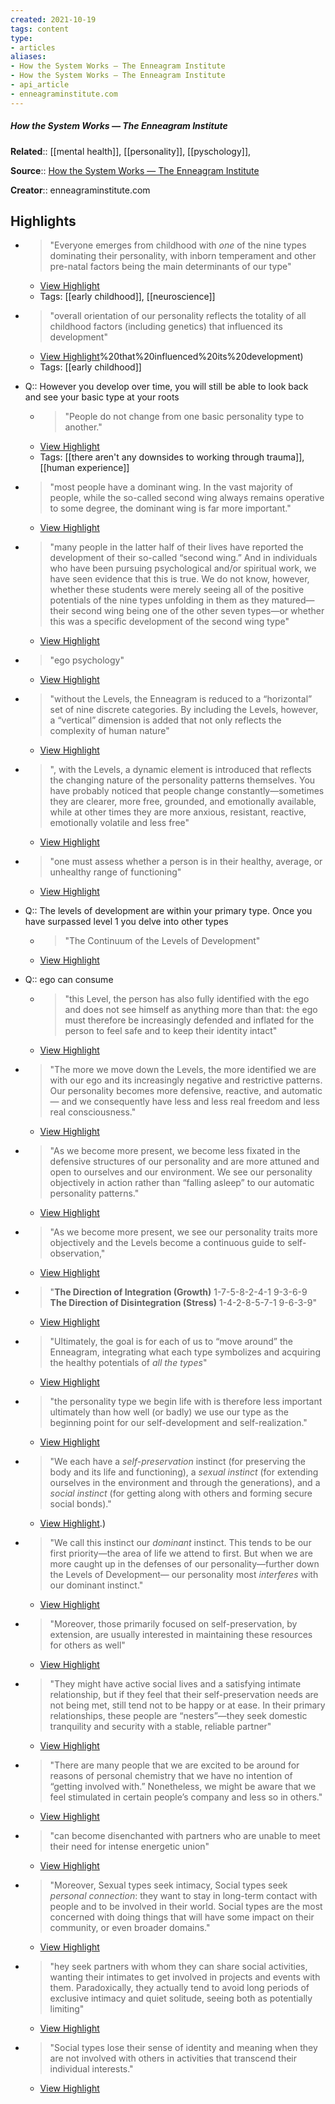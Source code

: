 ```yaml
---
created: 2021-10-19
tags: content
type: 
- articles
aliases:
- How the System Works — The Enneagram Institute
- How the System Works — The Enneagram Institute
- api_article
- enneagraminstitute.com
---
```

##### How the System Works — The Enneagram Institute

**Related**:: [[mental health]], [[personality]], [[pyschology]], 

**Source**:: [How the System Works — The Enneagram Institute](https://enneagraminstitute.com/how-the-enneagram-system-works)

**Creator**:: enneagraminstitute.com

## Highlights
- > "Everyone emerges from childhood with *one* of the nine types dominating their personality, with inborn temperament and other pre-natal factors being the main determinants of our type" 
    - [View Highlight](https://enneagraminstitute.com/how-the-enneagram-system-works?__readwiseLocation=0%2F2%2F0%2F4%2F1%2F0%2F0%2F3%2F0%2F5%2F0%2F2%3A0%2C2%2F2%2F0%2F4%2F1%2F0%2F0%2F3%2F0%2F5%2F0%2F2%3A140#:~:text=Everyone%20emerges%20from%20childhood%20with%2Cmain%20determinants%20of%20our%20type)
    - Tags: [[early childhood]], [[neuroscience]]

- > "overall orientation of our personality reflects the totality of all childhood factors (including genetics) that influenced its development" 
    - [View Highlight](https://enneagraminstitute.com/how-the-enneagram-system-works?__readwiseLocation=0%2F3%2F0%2F4%2F1%2F0%2F0%2F3%2F0%2F5%2F0%2F2%3A10%2C0%2F3%2F0%2F4%2F1%2F0%2F0%2F3%2F0%2F5%2F0%2F2%3A148#:~:text=overall%20orientation%20of%20our%20personality%2Cgenetics)%20that%20influenced%20its%20development)
    - Tags: [[early childhood]]

- Q:: However you develop over time, you will still be able to look back and see your basic type at your roots
    - > "People do not change from one basic personality type to another." 
    - [View Highlight](https://enneagraminstitute.com/how-the-enneagram-system-works?__readwiseLocation=0%2F0%2F0%2F5%2F0%2F4%2F1%2F0%2F0%2F3%2F0%2F5%2F0%2F2%3A0%2C0%2F0%2F0%2F5%2F0%2F4%2F1%2F0%2F0%2F3%2F0%2F5%2F0%2F2%3A64#:~:text=People%20do%20not%20change%20from%2Cbasic%20personality%20type%20to%20another.)
    - Tags: [[there aren't any downsides to working through trauma]], [[human experience]]

- > "most people have a dominant wing. In the vast majority of people, while the so-called second wing always remains operative to some degree, the dominant wing is far more important." 
    - [View Highlight](https://enneagraminstitute.com/how-the-enneagram-system-works?__readwiseLocation=0%2F4%2F0%2F14%2F1%2F0%2F0%2F3%2F0%2F5%2F0%2F2%3A103%2C0%2F4%2F0%2F14%2F1%2F0%2F0%2F3%2F0%2F5%2F0%2F2%3A282#:~:text=most%20people%20have%20a%20dominant%2Cwing%20is%20far%20more%20important.)

- > "many people in the latter half of their lives have reported the development of their so-called “second wing.” And in individuals who have been pursuing psychological and/or spiritual work, we have seen evidence that this is true. We do not know, however, whether these students were merely seeing all of the positive potentials of the nine types unfolding in them as they matured—their second wing being one of the other seven types—or whether this was a specific development of the second wing type" 
    - [View Highlight](https://enneagraminstitute.com/how-the-enneagram-system-works?__readwiseLocation=0%2F5%2F0%2F14%2F1%2F0%2F0%2F3%2F0%2F5%2F0%2F2%3A123%2C0%2F5%2F0%2F14%2F1%2F0%2F0%2F3%2F0%2F5%2F0%2F2%3A622#:~:text=many%20people%20in%20the%20latter%2Cof%20the%20second%20wing%20type)

- > "ego psychology" 
    - [View Highlight](https://enneagraminstitute.com/how-the-enneagram-system-works?__readwiseLocation=0%2F1%2F0%2F16%2F1%2F0%2F0%2F3%2F0%2F5%2F0%2F2%3A593%2C0%2F1%2F0%2F16%2F1%2F0%2F0%2F3%2F0%2F5%2F0%2F2%3A608)

- > "without the Levels, the Enneagram is reduced to a “horizontal” set of nine discrete categories. By including the Levels, however, a “vertical” dimension is added that not only reflects the complexity of human nature" 
    - [View Highlight](https://enneagraminstitute.com/how-the-enneagram-system-works?__readwiseLocation=0%2F2%2F0%2F16%2F1%2F0%2F0%2F3%2F0%2F5%2F0%2F2%3A634%2C0%2F2%2F0%2F16%2F1%2F0%2F0%2F3%2F0%2F5%2F0%2F2%3A849#:~:text=without%20the%20Levels%2C%20the%20Enneagram%2Cthe%20complexity%20of%20human%20nature)

- > ", with the Levels, a dynamic element is introduced that reflects the changing nature of the personality patterns themselves. You have probably noticed that people change constantly—sometimes they are clearer, more free, grounded, and emotionally available, while at other times they are more anxious, resistant, reactive, emotionally volatile and less free" 
    - [View Highlight](https://enneagraminstitute.com/how-the-enneagram-system-works?__readwiseLocation=0%2F3%2F0%2F16%2F1%2F0%2F0%2F3%2F0%2F5%2F0%2F2%3A7%2C0%2F3%2F0%2F16%2F1%2F0%2F0%2F3%2F0%2F5%2F0%2F2%3A363#:~:text=%2C%20with%20the%20Levels%2C%20a%2Cemotionally%20volatile%20and%20less%20free)

- > "one must assess whether a person is in their healthy, average, or unhealthy range of functioning" 
    - [View Highlight](https://enneagraminstitute.com/how-the-enneagram-system-works?__readwiseLocation=0%2F4%2F0%2F16%2F1%2F0%2F0%2F3%2F0%2F5%2F0%2F2%3A172%2C0%2F4%2F0%2F16%2F1%2F0%2F0%2F3%2F0%2F5%2F0%2F2%3A268#:~:text=one%20must%20assess%20whether%20a%2Cor%20unhealthy%20range%20of%20functioning)

- Q:: The levels of development are within your primary type. Once you have surpassed level 1 you delve into other types
    - > "The Continuum of the Levels of Development" 
    - [View Highlight](https://enneagraminstitute.com/how-the-enneagram-system-works?__readwiseLocation=0%2F0%2F0%2F0%2F18%2F1%2F0%2F0%2F3%2F0%2F5%2F0%2F2%3A1%2C0%2F0%2F0%2F0%2F18%2F1%2F0%2F0%2F3%2F0%2F5%2F0%2F2%3A43#:~:text=The%20Continuum%20of%20the%20Levels%20of%20Development)

- Q:: ego can consume
    - > "this Level, the person has also fully identified with the ego and does not see himself as anything more than that: the ego must therefore be increasingly defended and inflated for the person to feel safe and to keep their identity intact" 
    - [View Highlight](https://enneagraminstitute.com/how-the-enneagram-system-works?__readwiseLocation=0%2F0%2F0%2F20%2F1%2F0%2F0%2F3%2F0%2F5%2F0%2F2%3A314%2C0%2F0%2F0%2F20%2F1%2F0%2F0%2F3%2F0%2F5%2F0%2F2%3A551#:~:text=this%20Level%2C%20the%20person%20has%2Cto%20keep%20their%20identity%20intact)

- > "The more we move down the Levels, the more identified we are with our ego and its increasingly negative and restrictive patterns. Our personality becomes more defensive, reactive, and automatic— and we consequently have less and less real freedom and less real consciousness." 
    - [View Highlight](https://enneagraminstitute.com/how-the-enneagram-system-works?__readwiseLocation=2%2F1%2F0%2F20%2F1%2F0%2F0%2F3%2F0%2F5%2F0%2F2%3A2%2C2%2F1%2F0%2F20%2F1%2F0%2F0%2F3%2F0%2F5%2F0%2F2%3A277#:~:text=The%20more%20we%20move%20down%2Cfreedom%20and%20less%20real%20consciousness.)

- > "As we become more present, we become less fixated in the defensive structures of our personality and are more attuned and open to ourselves and our environment. We see our personality objectively in action rather than “falling asleep” to our automatic personality patterns." 
    - [View Highlight](https://enneagraminstitute.com/how-the-enneagram-system-works?__readwiseLocation=2%2F2%2F0%2F20%2F1%2F0%2F0%2F3%2F0%2F5%2F0%2F2%3A86%2C2%2F2%2F0%2F20%2F1%2F0%2F0%2F3%2F0%2F5%2F0%2F2%3A360#:~:text=As%20we%20become%20more%20present%2C%2Cto%20our%20automatic%20personality%20patterns.)

- > "As we become more present, we see our personality traits more objectively and the Levels become a continuous guide to self-observation," 
    - [View Highlight](https://enneagraminstitute.com/how-the-enneagram-system-works?__readwiseLocation=0%2F3%2F0%2F20%2F1%2F0%2F0%2F3%2F0%2F5%2F0%2F2%3A0%2C0%2F3%2F0%2F20%2F1%2F0%2F0%2F3%2F0%2F5%2F0%2F2%3A135#:~:text=As%20we%20become%20more%20present%2C%2Ca%20continuous%20guide%20to%20self-observation%2C)

- > "**The Direction of Integration (Growth)** 
    1-7-5-8-2-4-1 
    9-3-6-9
    **The Direction of Disintegration (Stress)** 
    1-4-2-8-5-7-1 
    9-6-3-9" 
    - [View Highlight](https://enneagraminstitute.com/how-the-enneagram-system-works?__readwiseLocation=0%2F0%2F0%2F0%2F28%2F1%2F0%2F0%2F3%2F0%2F5%2F0%2F2%3A0%2C4%2F1%2F0%2F28%2F1%2F0%2F0%2F3%2F0%2F5%2F0%2F2%3A7#:~:text=The%20Direction%20of%20Integration%20(Growth)1-7-5-8-2-4-19-3-6-9The%20Direction%20of%20Disintegration%20(Stress)1-4-2-8-5-7-19-6-3-9)

- > "Ultimately, the goal is for each of us to “move around” the Enneagram, integrating what each type symbolizes and acquiring the healthy potentials of *all the types*" 
    - [View Highlight](https://enneagraminstitute.com/how-the-enneagram-system-works?__readwiseLocation=0%2F3%2F0%2F28%2F1%2F0%2F0%2F3%2F0%2F5%2F0%2F2%3A0%2C2%2F3%2F0%2F28%2F1%2F0%2F0%2F3%2F0%2F5%2F0%2F2%3A0#:~:text=Ultimately%2C%20the%20goal%20is%20for%2Cpotentials%20of%20all%20the%20types)

- > "the personality type we begin life with is therefore less important ultimately than how well (or badly) we use our type as the beginning point for our self-development and self-realization." 
    - [View Highlight](https://enneagraminstitute.com/how-the-enneagram-system-works?__readwiseLocation=2%2F3%2F0%2F28%2F1%2F0%2F0%2F3%2F0%2F5%2F0%2F2%3A249%2C2%2F3%2F0%2F28%2F1%2F0%2F0%2F3%2F0%2F5%2F0%2F2%3A437#:~:text=he%20personality%20type%20we%20begin%2Cfor%20our%20self-development%20and%20self-realization.)

- > "We each have a *self-preservation* instinct (for preserving the body and its life and functioning), a *sexual instinct* (for extending ourselves in the environment and through the generations), and a *social instinct* (for getting along with others and forming secure social bonds)." 
    - [View Highlight](https://enneagraminstitute.com/how-the-enneagram-system-works?__readwiseLocation=0%2F1%2F0%2F30%2F1%2F0%2F0%2F3%2F0%2F5%2F0%2F2%3A374%2C6%2F1%2F0%2F30%2F1%2F0%2F0%2F3%2F0%2F5%2F0%2F2%3A65#:~:text=We%20each%20have%20a%20self-preservation%C2%A0instinct%2Cand%20forming%20secure%20social%20bonds).)

- > "We call this instinct our *dominant* instinct. This tends to be our first priority—the area of life we attend to first. But when we are more caught up in the defenses of our personality—further down the Levels of Development— our personality most *interferes* with our dominant instinct." 
    - [View Highlight](https://enneagraminstitute.com/how-the-enneagram-system-works?__readwiseLocation=2%2F3%2F0%2F30%2F1%2F0%2F0%2F3%2F0%2F5%2F0%2F2%3A209%2C6%2F3%2F0%2F30%2F1%2F0%2F0%2F3%2F0%2F5%2F0%2F2%3A28#:~:text=We%20call%20this%20instinct%20our%2Cmost%20interferes%C2%A0with%20our%20dominant%20instinct.)

- > "Moreover, those primarily focused on self-preservation, by extension, are usually interested in maintaining these resources for others as well" 
    - [View Highlight](https://enneagraminstitute.com/how-the-enneagram-system-works?__readwiseLocation=2%2F8%2F0%2F30%2F1%2F0%2F0%2F3%2F0%2F5%2F0%2F2%3A395%2C2%2F8%2F0%2F30%2F1%2F0%2F0%2F3%2F0%2F5%2F0%2F2%3A537#:~:text=Moreover%2C%20those%20primarily%20focused%20on%2Cresources%20for%20others%20as%20well)

- > "They might have active social lives and a satisfying intimate relationship, but if they feel that their self-preservation needs are not being met, still tend not to be happy or at ease. In their primary relationships, these people are “nesters”—they seek domestic tranquility and security with a stable, reliable partner" 
    - [View Highlight](https://enneagraminstitute.com/how-the-enneagram-system-works?__readwiseLocation=2%2F8%2F0%2F30%2F1%2F0%2F0%2F3%2F0%2F5%2F0%2F2%3A910%2C2%2F8%2F0%2F30%2F1%2F0%2F0%2F3%2F0%2F5%2F0%2F2%3A1230#:~:text=They%20might%20have%20active%20social%2Cwith%20a%20stable%2C%20reliable%20partner)

- > "There are many people that we are excited to be around for reasons of personal chemistry that we have no intention of “getting involved with.” Nonetheless, we might be aware that we feel stimulated in certain people’s company and less so in others." 
    - [View Highlight](https://enneagraminstitute.com/how-the-enneagram-system-works?__readwiseLocation=0%2F10%2F0%2F30%2F1%2F0%2F0%2F3%2F0%2F5%2F0%2F2%3A664%2C0%2F10%2F0%2F30%2F1%2F0%2F0%2F3%2F0%2F5%2F0%2F2%3A912#:~:text=There%20are%20many%20people%20that%2Cand%20less%20so%20in%20others.)

- > "can become disenchanted with partners who are unable to meet their need for intense energetic union" 
    - [View Highlight](https://enneagraminstitute.com/how-the-enneagram-system-works?__readwiseLocation=0%2F10%2F0%2F30%2F1%2F0%2F0%2F3%2F0%2F5%2F0%2F2%3A1411%2C0%2F10%2F0%2F30%2F1%2F0%2F0%2F3%2F0%2F5%2F0%2F2%3A1511#:~:text=can%20become%20disenchanted%20with%20partners%2Cneed%20for%20intense%20energetic%20union)

- > "Moreover, Sexual types seek intimacy, Social types seek *personal connection*: they want to stay in long-term contact with people and to be involved in their world. Social types are the most concerned with doing things that will have some impact on their community, or even broader domains." 
    - [View Highlight](https://enneagraminstitute.com/how-the-enneagram-system-works?__readwiseLocation=2%2F12%2F0%2F30%2F1%2F0%2F0%2F3%2F0%2F5%2F0%2F2%3A221%2C4%2F12%2F0%2F30%2F1%2F0%2F0%2F3%2F0%2F5%2F0%2F2%3A213#:~:text=Moreover%2C%20Sexual%20types%20seek%20intimacy%2C%2Ccommunity%2C%20or%20even%20broader%20domains.)

- > "hey seek partners with whom they can share social activities, wanting their intimates to get involved in projects and events with them. Paradoxically, they actually tend to avoid long periods of exclusive intimacy and quiet solitude, seeing both as potentially limiting" 
    - [View Highlight](https://enneagraminstitute.com/how-the-enneagram-system-works?__readwiseLocation=4%2F12%2F0%2F30%2F1%2F0%2F0%2F3%2F0%2F5%2F0%2F2%3A343%2C4%2F12%2F0%2F30%2F1%2F0%2F0%2F3%2F0%2F5%2F0%2F2%3A612#:~:text=hey%20seek%20partners%20with%20whom%2Cseeing%20both%20as%20potentially%20limiting)

- > "Social types lose their sense of identity and meaning when they are not involved with others in activities that transcend their individual interests." 
    - [View Highlight](https://enneagraminstitute.com/how-the-enneagram-system-works?__readwiseLocation=4%2F12%2F0%2F30%2F1%2F0%2F0%2F3%2F0%2F5%2F0%2F2%3A614%2C4%2F12%2F0%2F30%2F1%2F0%2F0%2F3%2F0%2F5%2F0%2F2%3A763#:~:text=Social%20types%20lose%20their%20sense%2Cthat%20transcend%20their%20individual%20interests.)

